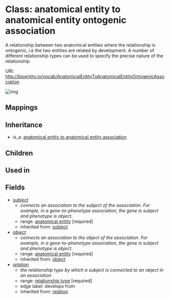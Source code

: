 # Class: anatomical entity to anatomical entity ontogenic association


A relationship between two anatomical entities where the relationship is ontogenic, i.e the two entities are related by development. A number of different relationship types can be used to specify the precise nature of the relationship

URI: http://bioentity.io/vocab/AnatomicalEntityToAnatomicalEntityOntogenicAssociation

![img](http://yuml.me/diagram/nofunky/class/\[AnatomicalEntityToAnatomicalEntityAssociation]^-\[AnatomicalEntityToAnatomicalEntityOntogenicAssociation],%20\[AnatomicalEntityToAnatomicalEntityOntogenicAssociation]-%20subject>\[AnatomicalEntity],%20\[AnatomicalEntityToAnatomicalEntityOntogenicAssociation]-%20object>\[AnatomicalEntity],%20\[AnatomicalEntityToAnatomicalEntityOntogenicAssociation]-%20relation>\[RelationshipType],%20)
## Mappings

## Inheritance

 *  is_a: [anatomical entity to anatomical entity association](AnatomicalEntityToAnatomicalEntityAssociation.md)
## Children

## Used in

## Fields

 * _[subject](subject.md)_
    * _connects an association to the subject of the association. For example, in a gene-to-phenotype association, the gene is subject and phenotype is object._
    * range: [anatomical entity](AnatomicalEntity.md) [required]
    * inherited from: [subject](subject.md)
 * _[object](object.md)_
    * _connects an association to the object of the association. For example, in a gene-to-phenotype association, the gene is subject and phenotype is object._
    * range: [anatomical entity](AnatomicalEntity.md) [required]
    * inherited from: [object](object.md)
 * _[relation](relation.md)_
    * _the relationship type by which a subject is connected to an object in an association_
    * range: [relationship type](RelationshipType.md) [required]
    * edge label: develops from
    * inherited from: [relation](relation.md)
